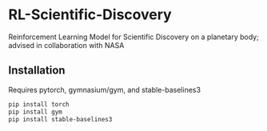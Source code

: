 # RL-Scientific-Discovery
Reinforcement Learning Model for Scientific Discovery on a planetary body; advised in collaboration with NASA

## Installation

Requires pytorch, gymnasium/gym, and stable-baselines3

```bash
pip install torch
pip install gym
pip install stable-baselines3
```